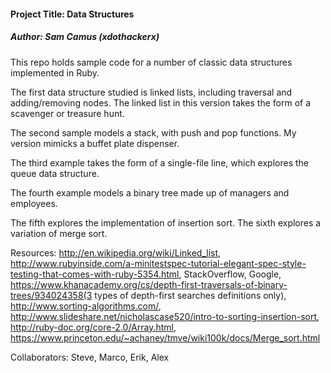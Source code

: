 <h4>Project Title: Data Structures</h4>
<h5>Author: Sam Camus (xdothackerx) </h5>

This repo holds sample code for a number of classic data structures implemented in Ruby.

The first data structure studied is linked lists, including traversal and adding/removing nodes. The linked list in this version takes the form of a scavenger or treasure hunt.

The second sample models a stack, with push and pop functions. My version mimicks a buffet plate dispenser.

The third example takes the form of a single-file line, which explores the queue data structure.

The fourth example models a binary tree made up of managers and employees.

The fifth explores the implementation of insertion sort.
The sixth explores a variation of merge sort.

Resources: http://en.wikipedia.org/wiki/Linked_list, http://www.rubyinside.com/a-minitestspec-tutorial-elegant-spec-style-testing-that-comes-with-ruby-5354.html, StackOverflow, Google, https://www.khanacademy.org/cs/depth-first-traversals-of-binary-trees/934024358(3 types of depth-first searches definitions only), http://www.sorting-algorithms.com/, http://www.slideshare.net/nicholascase520/intro-to-sorting-insertion-sort, http://ruby-doc.org/core-2.0/Array.html, https://www.princeton.edu/~achaney/tmve/wiki100k/docs/Merge_sort.html

Collaborators: Steve, Marco, Erik, Alex
